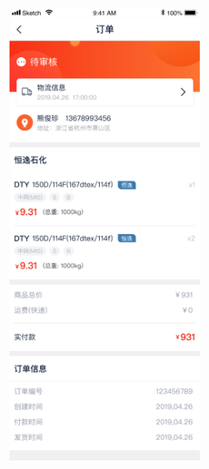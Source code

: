 ![](https://github.com/wangHwYD/resume/blob/master/images/hengyi/%E5%BE%AE%E5%95%86%E5%9F%8E/QQ%E6%88%AA%E5%9B%BE20190427175322.png)



